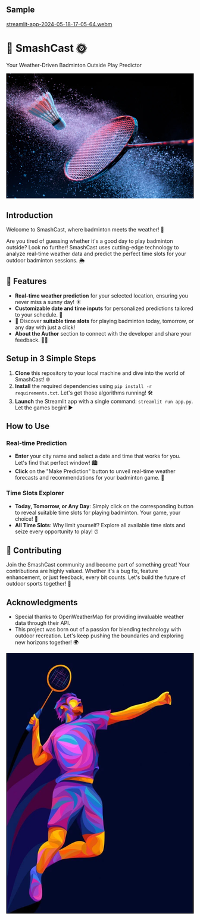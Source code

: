## Sample


[streamlit-app-2024-05-18-17-05-64.webm](https://github.com/Adityak8340/SmashCast/assets/140245948/37a087a7-0258-4eb7-b103-5f7fdbb73d06)


# 🏸 **SmashCast** 🌞

Your Weather-Driven Badminton Outside Play Predictor

![Badminton Image](badmin_img.png)

## Introduction

Welcome to SmashCast, where badminton meets the weather! 🚀

Are you tired of guessing whether it's a good day to play badminton outside? Look no further! SmashCast uses cutting-edge technology to analyze real-time weather data and predict the perfect time slots for your outdoor badminton sessions. 🌦️

## 🎉 Features

- **Real-time weather prediction** for your selected location, ensuring you never miss a sunny day! ☀️
- **Customizable date and time inputs** for personalized predictions tailored to your schedule. 📅
- 🌟 Discover **suitable time slots** for playing badminton today, tomorrow, or any day with just a click!
- **About the Author** section to connect with the developer and share your feedback. 👨‍💻

## Setup in 3 Simple Steps

1. **Clone** this repository to your local machine and dive into the world of SmashCast! 🌐
2. **Install** the required dependencies using `pip install -r requirements.txt`. Let's get those algorithms running! 🛠️
3. **Launch** the Streamlit app with a single command: `streamlit run app.py`. Let the games begin! ▶️

## How to Use

### Real-time Prediction

- **Enter** your city name and select a date and time that works for you. Let's find that perfect window! 🏙️
- **Click** on the "Make Prediction" button to unveil real-time weather forecasts and recommendations for your badminton game. 🎯

### Time Slots Explorer

- **Today, Tomorrow, or Any Day**: Simply click on the corresponding button to reveal suitable time slots for playing badminton. Your game, your choice! 📅
- **All Time Slots**: Why limit yourself? Explore all available time slots and seize every opportunity to play! ⏰

## 🤝 Contributing

Join the SmashCast community and become part of something great! Your contributions are highly valued. Whether it's a bug fix, feature enhancement, or just feedback, every bit counts. Let's build the future of outdoor sports together! 🌟

## Acknowledgments

- Special thanks to OpenWeatherMap for providing invaluable weather data through their API.
- This project was born out of a passion for blending technology with outdoor recreation. Let's keep pushing the boundaries and exploring new horizons together! 🌍

![Badgy Image](badgy.png)
